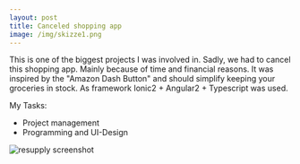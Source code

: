 ```yaml
---
layout: post
title: Canceled shopping app
image: /img/skizze1.png
---
```


This is one of the biggest projects I was involved in. Sadly, we had to cancel this shopping app. Mainly because of time and financial reasons. It was inspired by the "Amazon Dash Button" and should simplify keeping your groceries in stock. As framework Ionic2 + Angular2 + Typescript was used.

My Tasks:
* Project management
* Programming and UI-Design

![resupply screenshot](http://i.imgur.com/fCpO3X0.png)
